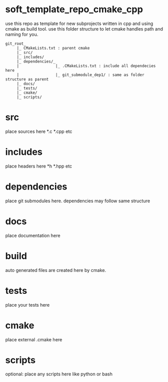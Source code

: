 # soft_template_repo_cmake_cpp
use this repo as template for new subprojects written in cpp and using cmake as build tool.
use this folder structure to let cmake handles path and naming for you.
```text
git_root_
     |_ CMakeLists.txt : parent cmake
     |_ src/
     |_ includes/
     |_ dependencies/_
     |                |_ .CMakeLists.txt : include all dependecies here
     |                |_ git_submodule_dep1/ : same as folder structure as parent
     |_ docs/
     |_ tests/
     |_ cmake/ 
     |_ scripts/
```

# src
place sources here *.c *.cpp etc
# includes
place headers here *h *.hpp etc
# dependencies
place git submodules here. dependencies may follow same structure
# docs
place documentation here
# build
auto generated files are created here by cmake.
# tests
place your tests here 
# cmake
place external .cmake here
# scripts
optional: place any scripts here like python or bash

